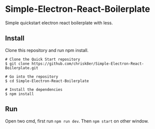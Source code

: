 # Simple-Electron-React-Boilerplate
Simple quickstart electron react boilerplate with less. 

## Install
Clone this repository and run npm install.
```
# Clone the Quick Start repository
$ git clone https://github.com/chrisk8er/Simple-Electron-React-Boilerplate.git

# Go into the repository
$ cd Simple-Electron-React-Boilerplate

# Install the dependencies
$ npm install
```

## Run
Open two cmd, first run `npm run dev`. Then `npm start` on other window.
